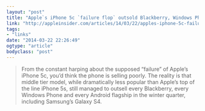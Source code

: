 ```yaml
---
layout: "post"
title: "Apple`s iPhone 5c `failure flop` outsold Blackberry, Windows Phone and every Android flagship in Q4"
link: "http://appleinsider.com/articles/14/03/22/apples-iphone-5c-failure-flop-outsold-blackberry-windows-phone-and-every-android-flagship-in-q4"
tags: 
- "links"
date: "2014-03-22 22:26:49"
ogtype: "article"
bodyclass: "post"
---
```


> From the constant harping about the supposed “failure” of Apple’s iPhone 5c, you’d think the phone is selling poorly. The reality is that middle tier model, while dramatically less popular than Apple’s top of the line iPhone 5s, still managed to outsell every Blackberry, every Windows Phone and every Android flagship in the winter quarter, including Samsung’s Galaxy S4.